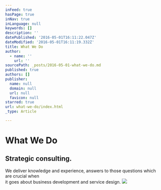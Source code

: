 ```yaml
---
inFeed: true
hasPage: true
inNav: true
inLanguage: null
keywords: []
description: ''
datePublished: '2016-05-01T16:11:22.047Z'
dateModified: '2016-05-01T16:11:19.332Z'
title: What We Do
author:
  - name: ''
    url: ''
sourcePath: _posts/2016-05-01-what-we-do.md
published: true
authors: []
publisher:
  name: null
  domain: null
  url: null
  favicon: null
starred: true
url: what-we-do/index.html
_type: Article

---
```

# What We Do

## Strategic consulting.   
We deliver knowledge and experience, answers to those questions which are crucial when   
it goes about business development and service design.
![](https://the-grid-user-content.s3-us-west-2.amazonaws.com/4c454f42-2468-4a86-b36a-f4464b508e0b.jpg)